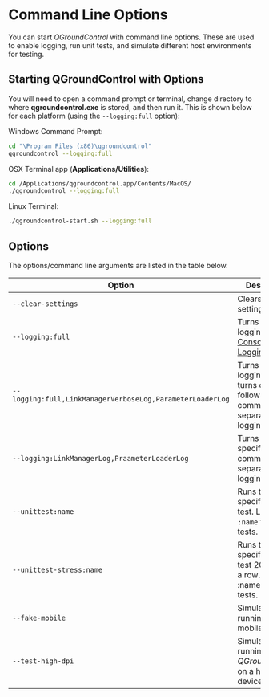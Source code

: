 # Command Line Options

You can start *QGroundControl* with command line options. These are used to enable logging, run unit tests, and simulate different host environments for testing. 

## Starting QGroundControl with Options

You will need to open a command prompt or terminal, change directory to where **qgroundcontrol.exe** is stored, and then run it. This is shown below for each platform (using the `--logging:full` option):

Windows Command Prompt:
```bash
cd "\Program Files (x86)\qgroundcontrol"
qgroundcontrol --logging:full
```
OSX Terminal app (**Applications/Utilities**):
```bash
cd /Applications/qgroundcontrol.app/Contents/MacOS/
./qgroundcontrol --logging:full
```
Linux Terminal:
```bash
./qgroundcontrol-start.sh --logging:full
```

## Options
The options/command line arguments are listed in the table below. 

Option | Description
--- | ---
`--clear-settings` | Clears the app settings.
`--logging:full` | Turns on full logging. See [Console Logging](https://docs.qgroundcontrol.com/en/SettingsView/console_logging.html#logging-from-the-command-line).
`--logging:full,LinkManagerVerboseLog,ParameterLoaderLog` | Turns on full logging and turns off the following listed comma-separated logging options.
`--logging:LinkManagerLog,PraameterLoaderLog` | Turns on the specified comma separated logging options
`--unittest:name` | Runs the specified unit test. Leave off `:name` to run all tests.
`--unittest-stress:name` | Runs the specified unit test 20 times in a row. Leave off :name to run all tests.
`--fake-mobile` | Simulates running on a mobile device.
`--test-high-dpi` | Simulates running *QGroundControl* on a high DPI device.